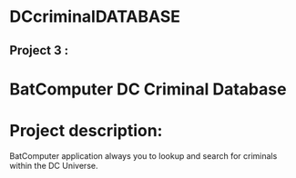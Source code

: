 # DCcriminalDATABASE


## Project 3 :
# BatComputer DC Criminal Database
		 	 	 										
# Project description:
BatComputer application always you to lookup and search for criminals within the DC Universe.
